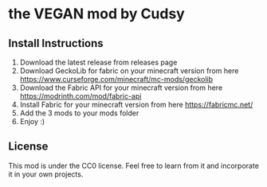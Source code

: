 # the VEGAN mod by Cudsy

## Install Instructions
1) Download the latest release from releases page
2) Download GeckoLib for fabric on your minecraft version from here https://www.curseforge.com/minecraft/mc-mods/geckolib
3) Download the Fabric API for your minecraft version from here https://modrinth.com/mod/fabric-api
4) Install Fabric for your minecraft version from here https://fabricmc.net/
5) Add the 3 mods to your mods folder
6) Enjoy :)

## License

This mod is under the CC0 license. Feel free to learn from it and incorporate it in your own projects.

